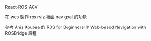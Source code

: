 React-ROS-AGV

在 web 製作 ros rviz 裡面 nav goal 的功能

參考  Anis Koubaa 的 ROS for Beginners III: Web-based Navigation with ROSBridge 課程